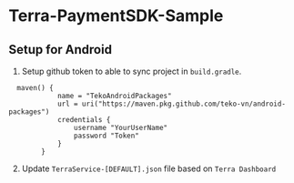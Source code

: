 # Terra-PaymentSDK-Sample

## Setup for Android
1. Setup github token to able to sync project in `build.gradle`.
```
  maven() {
            name = "TekoAndroidPackages"
            url = uri("https://maven.pkg.github.com/teko-vn/android-packages")
            credentials {
                username "YourUserName"
                password "Token"
            }
        }
```

2. Update `TerraService-[DEFAULT].json` file based on `Terra Dashboard`